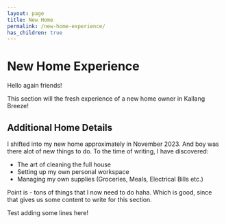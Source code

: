 ```yaml
---
layout: page
title: New Home
permalink: /new-home-experience/
has_children: true 
---
```


# New Home Experience

Hello again friends!

This section will the fresh experience of a new home owner in Kallang Breeze! 

## Additional Home Details

I shifted into my new home approximately in November 2023. And boy was there alot of new things to do. To the time of writing, I have discovered:
- The art of cleaning the full house
- Setting up my own personal workspace
- Managing my own supplies (Groceries, Meals, Electrical Bills etc.)

Point is - tons of things that I now need to do haha. Which is good, since that gives us some content to write for this section.

Test adding some lines here!